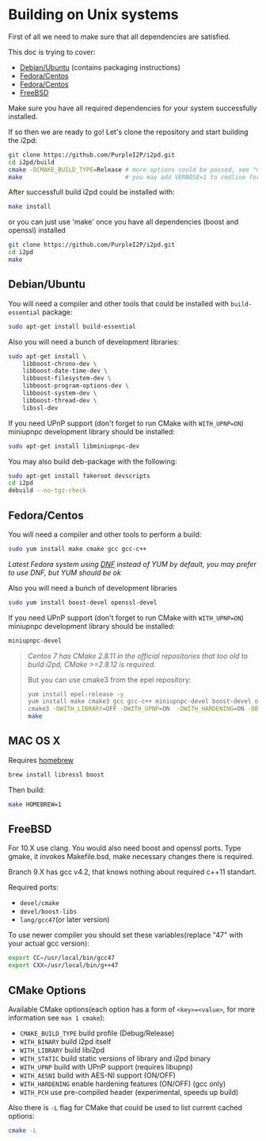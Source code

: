 Building on Unix systems
=============================

First of all we need to make sure that all dependencies are satisfied.

This doc is trying to cover:
* [Debian/Ubuntu](#debian-ubuntu) (contains packaging instructions)
* [Fedora/Centos](#fedora-centos)
* [Fedora/Centos](#mac-os-x)
* [FreeBSD](#freebsd)

Make sure you have all required dependencies for your system successfully installed.

If so then we are ready to go!
Let's clone the repository and start building the i2pd:
```bash
git clone https://github.com/PurpleI2P/i2pd.git
cd i2pd/build
cmake -DCMAKE_BUILD_TYPE=Release # more options could be passed, see "CMake Options"
make                             # you may add VERBOSE=1 to cmdline for debugging
```

After successfull build i2pd could be installed with:
```bash
make install
```
or you can just use 'make' once you have all dependencies (boost and openssl) installed 

```bash
git clone https://github.com/PurpleI2P/i2pd.git
cd i2pd
make
```

Debian/Ubuntu
-------------

You will need a compiler and other tools that could be installed with `build-essential` package:
```bash
sudo apt-get install build-essential
```

Also you will need a bunch of development libraries:
```bash
sudo apt-get install \
    libboost-chrono-dev \
    libboost-date-time-dev \
    libboost-filesystem-dev \
    libboost-program-options-dev \
    libboost-system-dev \
    libboost-thread-dev \
    libssl-dev
```

If you need UPnP support (don't forget to run CMake with `WITH_UPNP=ON`) miniupnpc development library should be installed:
```bash
sudo apt-get install libminiupnpc-dev
```

You may also build deb-package with the following:
```bash
sudo apt-get install fakeroot devscripts
cd i2pd
debuild --no-tgz-check
```

Fedora/Centos
-------------

You will need a compiler and other tools to perform a build:
```bash
sudo yum install make cmake gcc gcc-c++
```

*Latest Fedora system using [DNF](https://en.wikipedia.org/wiki/DNF_(software)) instead of YUM by default, you may prefer to use DNF, but YUM should be ok*

Also you will need a bunch of development libraries
```bash
sudo yum install boost-devel openssl-devel
```

If you need UPnP support (don't forget to run CMake with `WITH_UPNP=ON`) miniupnpc development library should be installed:
```bash
miniupnpc-devel
```
> *Centos 7 has CMake 2.8.11 in the official repositories that too old to build i2pd, CMake >=2.8.12 is required.*
> 
> But you can use cmake3 from the epel repository:
> ```bash
> yum install epel-release -y
> yum install make cmake3 gcc gcc-c++ miniupnpc-devel boost-devel openssl-devel -y
> cmake3 -DWITH_LIBRARY=OFF -DWITH_UPNP=ON  -DWITH_HARDENING=ON -DBUILD_SHARED_LIBS:BOOL=OFF
> make
> ```

MAC OS X
--------

Requires [homebrew](http://brew.sh/)

```bash
brew install libressl boost
```

Then build:
```bash
make HOMEBREW=1
```


FreeBSD
-------

For 10.X  use clang. You would also need boost and openssl ports.
Type gmake, it invokes Makefile.bsd, make necessary changes there is required.

Branch 9.X has gcc v4.2, that knows nothing about required c++11 standart.

Required ports:

* `devel/cmake`
* `devel/boost-libs`
* `lang/gcc47`(or later version)

To use newer compiler you should set these variables(replace "47" with your actual gcc version):
```bash
export CC=/usr/local/bin/gcc47
export CXX=/usr/local/bin/g++47
```

CMake Options
-------------

Available CMake options(each option has a form of `<key>=<value>`, for more information see `man 1 cmake`):

* `CMAKE_BUILD_TYPE` build profile (Debug/Release)
* `WITH_BINARY`      build i2pd itself
* `WITH_LIBRARY`     build libi2pd
* `WITH_STATIC`      build static versions of library and i2pd binary
* `WITH_UPNP`        build with UPnP support (requires libupnp)
* `WITH_AESNI`        build with AES-NI support (ON/OFF)
* `WITH_HARDENING`   enable hardening features (ON/OFF) (gcc only)
* `WITH_PCH`         use pre-compiled header (experimental, speeds up build)

Also there is `-L` flag for CMake that could be used to list current cached options:
```bash
cmake -L
```
